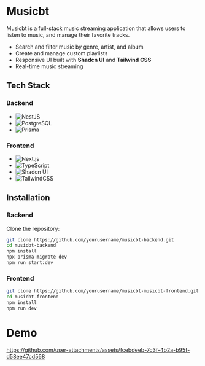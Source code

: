 # Musicbt

Musicbt is a full-stack music streaming application that allows users to listen to music, and manage their favorite tracks.

- Search and filter music by genre, artist, and album
- Create and manage custom playlists
- Responsive UI built with **Shadcn UI** and **Tailwind CSS**
- Real-time music streaming

## Tech Stack

### Backend

- ![NestJS](https://img.shields.io/badge/NestJS-000000?style=for-the-badge&logo=nestjs&logoColor=white)
- ![PostgreSQL](https://img.shields.io/badge/PostgreSQL-336791?style=for-the-badge&logo=postgresql&logoColor=white) 
- ![Prisma](https://img.shields.io/badge/Prisma-2D3748?style=for-the-badge&logo=prisma&logoColor=white)

### Frontend

- ![Next.js](https://img.shields.io/badge/Next.js-000000?style=for-the-badge&logo=next.js&logoColor=white) 
- ![TypeScript](https://img.shields.io/badge/TypeScript-007acc?style=for-the-badge&logo=typescript&logoColor=white)
- ![Shadcn UI](https://img.shields.io/badge/Shadcn%20UI-0078d4?style=for-the-badge&logo=shadcn&logoColor=white) 
- ![TailwindCSS](https://img.shields.io/badge/TailwindCSS-38B2AC?style=for-the-badge&logo=tailwind-css&logoColor=white) 

## Installation

### Backend

Clone the repository:
```bash
git clone https://github.com/yourusername/musicbt-backend.git
cd musicbt-backend
npm install
npx prisma migrate dev
npm run start:dev
```

### Frontend

```bash
git clone https://github.com/yourusername/musicbt-musicbt-frontend.git
cd musicbt-frontend
npm install
npm run dev
```


# Demo 
https://github.com/user-attachments/assets/fcebdeeb-7c3f-4b2a-b95f-d58ee47cd568

